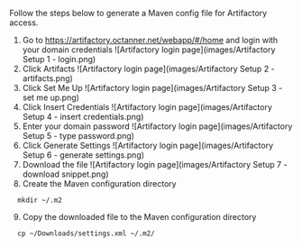 Follow the steps below to generate a Maven config file for Artifactory access.

1. Go to https://artifactory.octanner.net/webapp/#/home and login with your domain credentials
![Artifactory login page](images/Artifactory Setup 1 - login.png)
2. Click Artifacts
![Artifactory login page](images/Artifactory Setup 2 - artifacts.png)
3. Click Set Me Up
![Artifactory login page](images/Artifactory Setup 3 - set me up.png)
4. Click Insert Credentials
![Artifactory login page](images/Artifactory Setup 4 - insert credentials.png)
5. Enter your domain password
![Artifactory login page](images/Artifactory Setup 5 - type password.png)
6. Click Generate Settings
![Artifactory login page](images/Artifactory Setup 6 - generate settings.png)
7. Download the file
![Artifactory login page](images/Artifactory Setup 7 - download snippet.png)
8. Create the Maven configuration directory
```
  mkdir ~/.m2
```
9. Copy the downloaded file to the Maven configuration directory
```
  cp ~/Downloads/settings.xml ~/.m2/
```
